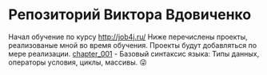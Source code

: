 # Репозиторий Виктора Вдовиченко
Начал обучение по курсу http://job4j.ru/
Ниже перечислены проекты, реализованые мной во время обучения. 
Проекты будут добавляться по мере реализации.
[chapter_001](https://github.com/ViktorJava/job4j/tree/master/chapter_001) - Базовый синтаксис языка: Типы данных, операторы условия, циклы, массивы. :stuck_out_tongue_winking_eye:
